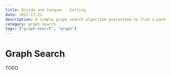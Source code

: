 ```yaml
---
title: Divide and Conquer - Sorting
date: 2022-11-22
description: A simple graph search algorithm guaranteed to find a path if it exists.
category: graph-search
tags: ["graph-search", "graph"]
---
```


# Graph Search

TODO
